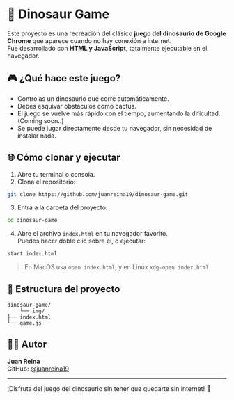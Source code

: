 # 🦖 Dinosaur Game

Este proyecto es una recreación del clásico **juego del dinosaurio de Google Chrome** que aparece cuando no hay conexión a internet.  
Fue desarrollado con **HTML y JavaScript**, totalmente ejecutable en el navegador.

## 🎮 ¿Qué hace este juego?

- Controlas un dinosaurio que corre automáticamente.
- Debes esquivar obstáculos como cactus.
- El juego se vuelve más rápido con el tiempo, aumentando la dificultad. (Coming soon..)
- Se puede jugar directamente desde tu navegador, sin necesidad de instalar nada.

## 🌐 Cómo clonar y ejecutar

1. Abre tu terminal o consola.
2. Clona el repositorio:

```bash
git clone https://github.com/juanreina19/dinosaur-game.git
```

3. Entra a la carpeta del proyecto:

```bash
cd dinosaur-game
```

4. Abre el archivo `index.html` en tu navegador favorito.  
   Puedes hacer doble clic sobre él, o ejecutar:

```bash
start index.html
```

> En MacOS usa `open index.html`, y en Linux `xdg-open index.html`.

## 📁 Estructura del proyecto

```
dinosaur-game/
    └── img/
├── index.html
└── game.js
```

## 👨‍💻 Autor

**Juan Reina**  
GitHub: [@juanreina19](https://github.com/juanreina19)

---

¡Disfruta del juego del dinosaurio sin tener que quedarte sin internet! 🦕

